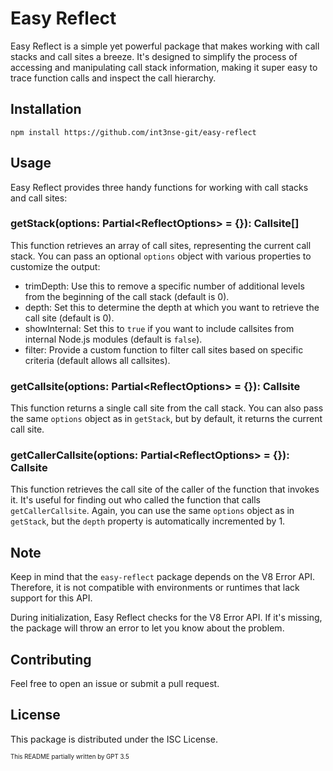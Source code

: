 # Easy Reflect

Easy Reflect is a simple yet powerful package that makes working with call stacks and call sites a breeze. It's designed to simplify the process of accessing and manipulating call stack information, making it super easy to trace function calls and inspect the call hierarchy.

## Installation

```
npm install https://github.com/int3nse-git/easy-reflect
```

## Usage

Easy Reflect provides three handy functions for working with call stacks and call sites:

### getStack(options: Partial\<ReflectOptions\> = {}): Callsite[]

This function retrieves an array of call sites, representing the current call stack. You can pass an optional `options` object with various properties to customize the output:

- trimDepth: Use this to remove a specific number of additional levels from the beginning of the call stack (default is 0).
- depth: Set this to determine the depth at which you want to retrieve the call site (default is 0).
- showInternal: Set this to `true` if you want to include callsites from internal Node.js modules (default is `false`).
- filter: Provide a custom function to filter call sites based on specific criteria (default allows all callsites).

### getCallsite(options: Partial\<ReflectOptions\> = {}): Callsite

This function returns a single call site from the call stack. You can also pass the same `options` object as in `getStack`, but by default, it returns the current call site.

### getCallerCallsite(options: Partial\<ReflectOptions\> = {}): Callsite

This function retrieves the call site of the caller of the function that invokes it. It's useful for finding out who called the function that calls `getCallerCallsite`. Again, you can use the same `options` object as in `getStack`, but the `depth` property is automatically incremented by 1.

## Note

Keep in mind that the `easy-reflect` package depends on the V8 Error API. Therefore, it is not compatible with environments or runtimes that lack support for this API.

During initialization, Easy Reflect checks for the V8 Error API. If it's missing, the package will throw an error to let you know about the problem.

## Contributing

Feel free to open an issue or submit a pull request.

## License

This package is distributed under the ISC License.

<sub><sup>This README partially written by GPT 3.5</sup></sub>
